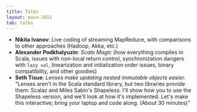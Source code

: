 ```yaml
---
title: Talks
layout: main-2012
tab: talks
---
```


* **Nikita Ivanov**: Live coding of streaming MapReduce, with comparisons
  to other approaches (Hadoop, Akka, etc.)
* **Alexander Podkhalyuzin**: *Scala Magic* (how everything compiles in Scala,
  issues with non-local return control, synchronization dangers with 
  `lazy val`, linearization and initialization order issues, binary 
  compatibility, and other goodies)
* **Seth Tisue**: *Lenses make updating nested immutable objects easier.*
  "Lenses aren't in the Scala standard library, but two libraries provide
  them: Scalaz and Miles Sabin's Shapeless.  I'll show how you to use the
  Shapeless version, and we'll look at how it's implemented.  Let's make
  this interactive; bring your laptop and code along. (About 30 minutes)"
